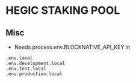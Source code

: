 # HEGIC STAKING POOL

## Misc
- Needs process.env.BLOCKNATIVE_API_KEY in
```
.env.local
.env.development.local
.env.test.local
.env.production.local
```
